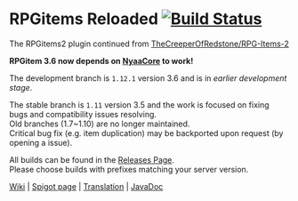 # RPGitems Reloaded [![Build Status](https://travis-ci.org/NyaaCat/RPGitems-reloaded.svg?branch=1.11.2)](https://travis-ci.org/NyaaCat/RPGitems-reloaded)

The RPGitems2 plugin continued from [TheCreeperOfRedstone/RPG-Items-2](https://github.com/TheCreeperOfRedstone/RPG-Items-2)

**RPGitem 3.6 now depends on [NyaaCore](https://github.com/NyaaCat/NyaaCore) to work!**

The development branch is `1.12.1` version 3.6 and is in *earlier development stage*. 

The stable branch is `1.11` version 3.5 and the work is focused on fixing bugs and compatibility issues resolving.  
Old branches (1.7~1.10) are no longer maintained.  
Critical bug fix (e.g. item duplication) may be backported upon request (by opening a issue).

All builds can be found in the [Releases Page](https://github.com/NyaaCat/RPGitems-reloaded/releases).  
Please choose builds with prefixes matching your server version.

[Wiki](https://github.com/NyaaCat/RPGitems-reloaded/wiki) | [Spigot page](https://www.spigotmc.org/resources/rpgitems.17549/) | [Translation](https://www.transifex.com/phoenixlzx/rpgitems/) | [JavaDoc](https://im.librazy.org/RPGItems/overview-summary.html)
